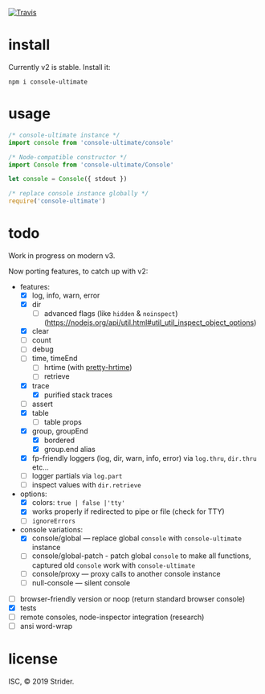 
[![Travis](https://img.shields.io/travis/StreetStrider/console-ultimate.svg?style=flat-square)](https://travis-ci.org/StreetStrider/console-ultimate)

# install

Currently v2 is stable. Install it:

```
npm i console-ultimate
```

# usage

```js
/* console-ultimate instance */
import console from 'console-ultimate/console'

/* Node-compatible constructor */
import Console from 'console-ultimate/Console'

let console = Console({ stdout })

/* replace console instance globally */
require('console-ultimate')
```

# todo
Work in progress on modern v3.

Now porting features, to catch up with v2:

* features:
  * [x] log, info, warn, error
  * [x] dir
    * [ ] advanced flags (like `hidden` & `noinspect`) (https://nodejs.org/api/util.html#util_util_inspect_object_options)
  * [x] clear
  * [ ] count
  * [ ] debug
  * [ ] time, timeEnd
    * [ ] hrtime (with [pretty-hrtime](https://github.com/robrich/pretty-hrtime))
    * [ ] retrieve
  * [x] trace
    * [x] purified stack traces
  * [ ] assert
  * [x] table
    * [ ] table props
  * [x] group, groupEnd
    * [x] bordered
    * [x] group.end alias
  * [x] fp-friendly loggers (log, dir, warn, info, error) via `log.thru`, `dir.thru` etc…
  * [ ] logger partials via `log.part`
  * [ ] inspect values with `dir.retrieve`
* options:
  * [x] colors: `true | false |'tty'`
  * [x] works properly if redirected to pipe or file (check for TTY)
  * [ ] `ignoreErrors`
* console variations:
  * [x] console/global — replace global `console` with `console-ultimate` instance
  * [ ] console/global-patch - patch global `console` to make all functions, captured old `console` work with `console-ultimate`
  * [ ] console/proxy — proxy calls to another console instance
  * [ ] null-console — silent console
* [ ] browser-friendly version or noop (return standard browser console)
* [x] tests
* [ ] remote consoles, node-inspector integration (research)
* [ ] ansi word-wrap

# license
ISC, © 2019 Strider.
